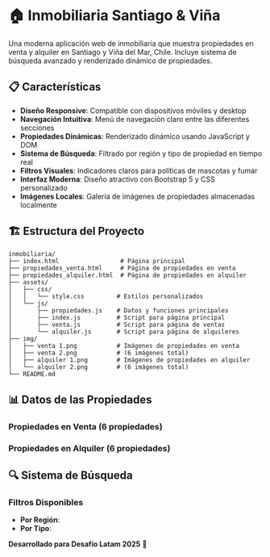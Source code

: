 # 🏠 Inmobiliaria Santiago & Viña

Una moderna aplicación web de inmobiliaria que muestra propiedades en venta y alquiler en Santiago y Viña del Mar, Chile. Incluye sistema de búsqueda avanzado y renderizado dinámico de propiedades.

## 📋 Características

- **Diseño Responsive**: Compatible con dispositivos móviles y desktop
- **Navegación Intuitiva**: Menú de navegación claro entre las diferentes secciones
- **Propiedades Dinámicas**: Renderizado dinámico usando JavaScript y DOM
- **Sistema de Búsqueda**: Filtrado por región y tipo de propiedad en tiempo real
- **Filtros Visuales**: Indicadores claros para políticas de mascotas y fumar
- **Interfaz Moderna**: Diseño atractivo con Bootstrap 5 y CSS personalizado
- **Imágenes Locales**: Galería de imágenes de propiedades almacenadas localmente

## 🏗️ Estructura del Proyecto

```
inmobiliaria/
├── index.html                 # Página principal
├── propiedades_venta.html     # Página de propiedades en venta
├── propiedades_alquiler.html  # Página de propiedades en alquiler
├── assets/
│   ├── css/
│   │   └── style.css         # Estilos personalizados
│   └── js/
│       ├── propiedades.js    # Datos y funciones principales
│       ├── index.js          # Script para página principal
│       ├── venta.js          # Script para página de ventas
│       └── alquiler.js       # Script para página de alquileres
├── img/
│   ├── venta 1.png           # Imágenes de propiedades en venta
│   ├── venta 2.png           # (6 imágenes total)
│   ├── alquiler 1.png        # Imágenes de propiedades en alquiler
│   └── alquiler 2.png        # (6 imágenes total)
└── README.md
```

## 📊 Datos de las Propiedades

### Propiedades en Venta (6 propiedades)
### Propiedades en Alquiler (6 propiedades)
## 🔍 Sistema de Búsqueda
### Filtros Disponibles
- **Por Región**: 
- **Por Tipo**: 





**Desarrollado para Desafío Latam 2025** 🚀


